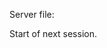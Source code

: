 
Server file:
<!-- Test Server connection -->
<!-- Allow access control from localhost:3000 for frontend to request from this server.-->
<!-- Establish 3 api calls - one for the fizz numbers, one buzz and one for fizzbuzz? -->
<!-- Create a Json file with all numbers in. -->






<!-- End of session: 51 minutes-->
Start of next session.